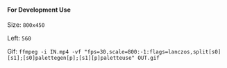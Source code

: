 #### For Development Use

Size: `800x450`

Left: `560`

Gif: `ffmpeg -i IN.mp4 -vf "fps=30,scale=800:-1:flags=lanczos,split[s0][s1];[s0]palettegen[p];[s1][p]paletteuse" OUT.gif`
